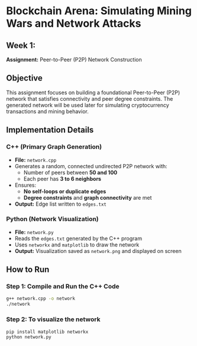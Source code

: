 # Blockchain Arena: Simulating Mining Wars and Network Attacks
## Week 1:
**Assignment:** Peer-to-Peer (P2P) Network Construction

##  Objective

This assignment focuses on building a foundational Peer-to-Peer (P2P) network that satisfies connectivity and peer degree constraints. The generated network will be used later for simulating cryptocurrency transactions and mining behavior.

## Implementation Details

### C++ (Primary Graph Generation)
- **File:** `network.cpp`
- Generates a random, connected undirected P2P network with:
  - Number of peers between **50 and 100**
  - Each peer has **3 to 6 neighbors**
- Ensures:
  - **No self-loops or duplicate edges**
  - **Degree constraints** and **graph connectivity** are met
- **Output:** Edge list written to `edges.txt`

### Python (Network Visualization)
- **File:** `network.py`
- Reads the `edges.txt` generated by the C++ program
- Uses `networkx` and `matplotlib` to draw the network
- **Output:** Visualization saved as `network.png` and displayed on screen

## How to Run

### Step 1: Compile and Run the C++ Code

```bash
g++ network.cpp -o network
./network
```
### Step 2: To visualize the network 

```bash
pip install matplotlib networkx
python network.py
```

